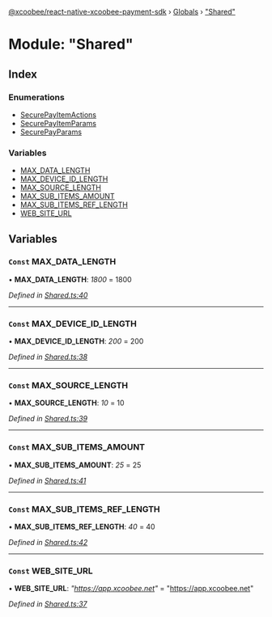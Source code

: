 [@xcoobee/react-native-xcoobee-payment-sdk](../README.md) › [Globals](../globals.md) › ["Shared"](_shared_.md)

# Module: "Shared"

## Index

### Enumerations

* [SecurePayItemActions](../enums/_shared_.securepayitemactions.md)
* [SecurePayItemParams](../enums/_shared_.securepayitemparams.md)
* [SecurePayParams](../enums/_shared_.securepayparams.md)

### Variables

* [MAX_DATA_LENGTH](_shared_.md#const-max_data_length)
* [MAX_DEVICE_ID_LENGTH](_shared_.md#const-max_device_id_length)
* [MAX_SOURCE_LENGTH](_shared_.md#const-max_source_length)
* [MAX_SUB_ITEMS_AMOUNT](_shared_.md#const-max_sub_items_amount)
* [MAX_SUB_ITEMS_REF_LENGTH](_shared_.md#const-max_sub_items_ref_length)
* [WEB_SITE_URL](_shared_.md#const-web_site_url)

## Variables

### `Const` MAX_DATA_LENGTH

• **MAX_DATA_LENGTH**: *1800* = 1800

*Defined in [Shared.ts:40](https://github.com/XcooBee/payment-sdk-react-native/blob/b11bdcd/src/Shared.ts#L40)*

___

### `Const` MAX_DEVICE_ID_LENGTH

• **MAX_DEVICE_ID_LENGTH**: *200* = 200

*Defined in [Shared.ts:38](https://github.com/XcooBee/payment-sdk-react-native/blob/b11bdcd/src/Shared.ts#L38)*

___

### `Const` MAX_SOURCE_LENGTH

• **MAX_SOURCE_LENGTH**: *10* = 10

*Defined in [Shared.ts:39](https://github.com/XcooBee/payment-sdk-react-native/blob/b11bdcd/src/Shared.ts#L39)*

___

### `Const` MAX_SUB_ITEMS_AMOUNT

• **MAX_SUB_ITEMS_AMOUNT**: *25* = 25

*Defined in [Shared.ts:41](https://github.com/XcooBee/payment-sdk-react-native/blob/b11bdcd/src/Shared.ts#L41)*

___

### `Const` MAX_SUB_ITEMS_REF_LENGTH

• **MAX_SUB_ITEMS_REF_LENGTH**: *40* = 40

*Defined in [Shared.ts:42](https://github.com/XcooBee/payment-sdk-react-native/blob/b11bdcd/src/Shared.ts#L42)*

___

### `Const` WEB_SITE_URL

• **WEB_SITE_URL**: *"https://app.xcoobee.net"* = "https://app.xcoobee.net"

*Defined in [Shared.ts:37](https://github.com/XcooBee/payment-sdk-react-native/blob/b11bdcd/src/Shared.ts#L37)*
